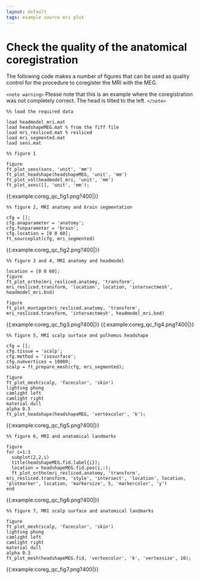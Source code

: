 ```yaml
---
layout: default
tags: example source mri plot
---
```


# Check the quality of the anatomical coregistration

The following code makes a number of figures that can be used as quality control for the  procedure to coregister the MRI with the MEG.

`<note warning>`
Please note that this is an example where the coregistration was not completely correct. The head is tilted to the left.
`</note>`

	%% load the required data

	load headmodel_mri.mat
	load headshapeMEG.mat % from the fiff file
	load mri_resliced.mat % resliced
	load mri_segmented.mat
	load sens.mat

	%% figure 1

	figure
	ft_plot_sens(sens, 'unit', 'mm')
	ft_plot_headshape(headshapeMEG, 'unit', 'mm')
	ft_plot_vol(headmodel_mri, 'unit', 'mm')
	ft_plot_axes([], 'unit', 'mm');

{{:example:coreg_qc_fig1.png?400|}}

	%% figure 2, MRI anatomy and brain segmentation

	cfg = [];
	cfg.anaparameter = 'anatomy';
	cfg.funparameter = 'brain';
	cfg.location = [0 0 60];
	ft_sourceplot(cfg, mri_segmented)

{{:example:coreg_qc_fig2.png?400|}}

	%% figure 3 and 4, MRI anatomy and headmodel

	location = [0 0 60];
	figure
	ft_plot_ortho(mri_resliced.anatomy, 'transform', mri_resliced.transform, 'location', location, 'intersectmesh', headmodel_mri.bnd)

	figure
	ft_plot_montage(mri_resliced.anatomy, 'transform', mri_resliced.transform, 'intersectmesh', headmodel_mri.bnd)

{{:example:coreg_qc_fig3.png?400|}}
{{:example:coreg_qc_fig4.png?400|}}

	%% figure 5, MRI scalp surface and polhemus headshape

	cfg = [];
	cfg.tissue = 'scalp';
	cfg.method = 'isosurface';
	cfg.numvertices = 10000;
	scalp = ft_prepare_mesh(cfg, mri_segmented);

	figure
	ft_plot_mesh(scalp, 'facecolor', 'skin')
	lighting phong
	camlight left
	camlight right
	material dull
	alpha 0.5
	ft_plot_headshape(headshapeMEG, 'vertexcolor', 'k');

{{:example:coreg_qc_fig5.png?400|}}

	%% figure 6, MRI and anatomical landmarks

	figure
	for i=1:3
	  subplot(2,2,i)
	  title(headshapeMEG.fid.label{i});
	  location = headshapeMEG.fid.pos(i,:);
	  ft_plot_ortho(mri_resliced.anatomy, 'transform', mri_resliced.transform, 'style', 'intersect', 'location', location, 'plotmarker', location, 'markersize', 5, 'markercolor', 'y')
	end

{{:example:coreg_qc_fig6.png?400|}}

	%% figure 7, MRI scalp surface and anatomical landmarks

	figure
	ft_plot_mesh(scalp, 'facecolor', 'skin')
	lighting phong
	camlight left
	camlight right
	material dull
	alpha 0.3
	ft_plot_mesh(headshapeMEG.fid, 'vertexcolor', 'k', 'vertexsize', 10);

{{:example:coreg_qc_fig7.png?400|}}
